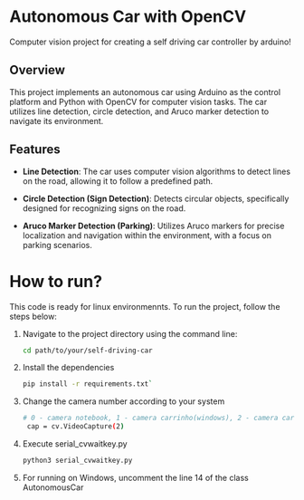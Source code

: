 # Autonomous Car with OpenCV

Computer vision project for creating a self driving car controller by arduino!

## Overview

This project implements an autonomous car using Arduino as the control platform and Python with OpenCV for computer vision tasks. The car utilizes line detection, circle detection, and Aruco marker detection to navigate its environment.

## Features

- **Line Detection**: The car uses computer vision algorithms to detect lines on the road, allowing it to follow a predefined path.

- **Circle Detection (Sign Detection)**: Detects circular objects, specifically designed for recognizing signs on the road.

- **Aruco Marker Detection (Parking)**: Utilizes Aruco markers for precise localization and navigation within the environment, with a focus on parking scenarios.

# How to run?

This code is ready for linux environmennts. To run the project, follow the steps below:

1. Navigate to the project directory using the command line:
   ```bash
   cd path/to/your/self-driving-car

2. Install the dependencies
   ```bash
   pip install -r requirements.txt`

3. Change the camera number according to your system
   ```bash
   # 0 - camera notebook, 1 - camera carrinho(windows), 2 - camera carrinho(linux)
    cap = cv.VideoCapture(2)

4. Execute serial_cvwaitkey.py
   ```bash
   python3 serial_cvwaitkey.py

5. For running on Windows, uncomment the line 14 of the class AutonomousCar

